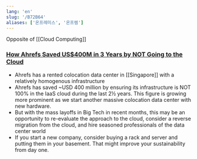 ```yaml
---
lang: 'en'
slug: '/B72B64'
aliases: ['온프레미스', '온프렘']
---
```


Opposite of [[Cloud Computing]]

### [How Ahrefs Saved US$400M in 3 Years by NOT Going to the Cloud](https://tech.ahrefs.com/how-ahrefs-saved-us-400m-in-3-years-by-not-going-to-the-cloud-8939dd930af8)

- Ahrefs has a rented colocation data center in [[Singapore]] with a relatively homogenous infrastructure
- Ahrefs has saved ~USD 400 million by ensuring its infrastructure is NOT 100% in the IaaS cloud during the last 2½ years. This figure is growing more prominent as we start another massive colocation data center with new hardware.
- But with the mass layoffs in Big Tech in recent months, this may be an opportunity to re-evaluate the approach to the cloud, consider a reverse migration from the cloud, and hire seasoned professionals of the data center world
- If you start a new company, consider buying a rack and server and putting them in your basement. That might improve your sustainability from day one.
